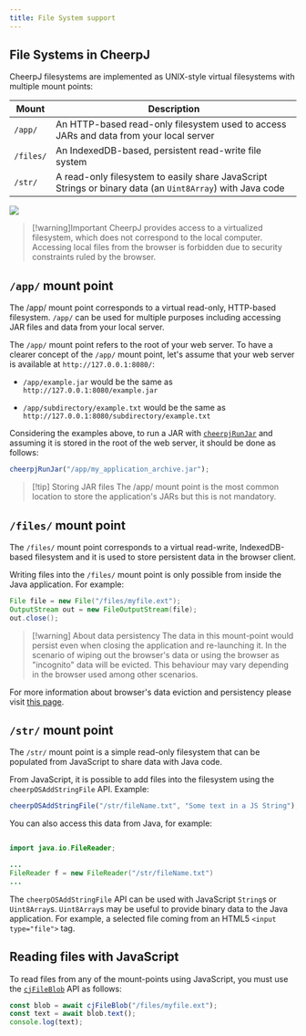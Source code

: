 ```yaml
---
title: File System support
---
```


## File Systems in CheerpJ

CheerpJ filesystems are implemented as UNIX-style virtual filesystems with multiple mount points:

| Mount     | Description                                                                                               |
| --------- | --------------------------------------------------------------------------------------------------------- |
| `/app/`   | An HTTP-based read-only filesystem used to access JARs and data from your local server                    |
| `/files/` | An IndexedDB-based, persistent read-write file system                                                     |
| `/str/`   | A read-only filesystem to easily share JavaScript Strings or binary data (an `Uint8Array`) with Java code |

![](/cheerpj2/assets/filesystem.png)

> [!warning]Important
> CheerpJ provides access to a virtualized filesystem, which does not correspond to the local computer. Accessing local files from the browser is forbidden due to security constraints ruled by the browser.

## `/app/` mount point

The /app/ mount point corresponds to a virtual read-only, HTTP-based filesystem. `/app/` can be used for multiple purposes including accessing JAR files and data from your local server.

The `/app/` mount point refers to the root of your web server. To have a clearer concept of the `/app/` mount point, let's assume that your web server is available at `http://127.0.0.1:8080/`:

- `/app/example.jar` would be the same as `http://127.0.0.1:8080/example.jar`

- `/app/subdirectory/example.txt` would be the same as `http://127.0.0.1:8080/subdirectory/example.txt`

Considering the examples above, to run a JAR with [`cheerpjRunJar`] and assuming it is stored in the root of the web server, it should be done as follows:

```js
cheerpjRunJar("/app/my_application_archive.jar");
```

> [!tip] Storing JAR files
> The /app/ mount point is the most common location to store the application's JARs but this is not mandatory.

## `/files/` mount point

The `/files/` mount point corresponds to a virtual read-write, IndexedDB-based filesystem and it is used to store persistent data in the browser client.

Writing files into the `/files/` mount point is only possible from inside the Java application. For example:

```java
File file = new File("/files/myfile.ext");
OutputStream out = new FileOutputStream(file);
out.close();
```

> [!warning] About data persistency
> The data in this mount-point would persist even when closing the application and re-launching it. In the scenario of wiping out the browser's data or using the browser as "incognito" data will be evicted. This behaviour may vary depending in the browser used among other scenarios.

For more information about browser's data eviction and persistency please visit [this page](https://developer.mozilla.org/en-US/docs/Web/API/Storage_API/Storage_quotas_and_eviction_criteria#when_is_data_evicted).

## `/str/` mount point

The `/str/` mount point is a simple read-only filesystem that can be populated from JavaScript to share data with Java code.

From JavaScript, it is possible to add files into the filesystem using the `cheerpOSAddStringFile` API. Example:

```js
cheerpOSAddStringFile("/str/fileName.txt", "Some text in a JS String");
```

You can also access this data from Java, for example:

```java

import java.io.FileReader;

...
FileReader f = new FileReader("/str/fileName.txt")
...

```

The `cheerpOSAddStringFile` API can be used with JavaScript `String`s or `Uint8Array`s. `Uint8Array`s may be useful to provide binary data to the Java application. For example, a selected file coming from an HTML5 `<input type="file">` tag.

## Reading files with JavaScript

To read files from any of the mount-points using JavaScript, you must use the [`cjFileBlob`] API as follows:

```js
const blob = await cjFileBlob("/files/myfile.ext");
const text = await blob.text();
console.log(text);
```

[`cjFileBlob`]: /cheerpj3/reference/cjFileBlob
[`cheerpjRunJar`]: /cheerpj3/reference/cheerpjRunJar
